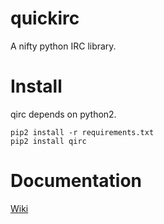 # quickirc

A nifty python IRC library.

Install
=======

qirc depends on python2.

    pip2 install -r requirements.txt
    pip2 install qirc

Documentation
=============

[Wiki](https://github.com/iogf/qirc/wiki)


